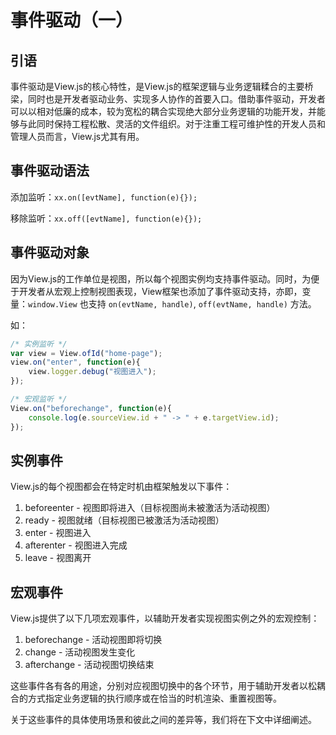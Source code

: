 # 事件驱动（一）

## 引语

事件驱动是View.js的核心特性，是View.js的框架逻辑与业务逻辑糅合的主要桥梁，同时也是开发者驱动业务、实现多人协作的首要入口。借助事件驱动，开发者可以以相对低廉的成本，较为宽松的耦合实现绝大部分业务逻辑的功能开发，并能够与此同时保持工程松散、灵活的文件组织。对于注重工程可维护性的开发人员和管理人员而言，View.js尤其有用。

## 事件驱动语法

添加监听：`xx.on([evtName], function(e){});`

移除监听：`xx.off([evtName], function(e){});`

## 事件驱动对象

因为View.js的工作单位是视图，所以每个视图实例均支持事件驱动。同时，为便于开发者从宏观上控制视图表现，View框架也添加了事件驱动支持，亦即，变量：`window.View` 也支持 `on(evtName, handle)`, `off(evtName, handle)` 方法。

如：

```javascript
/* 实例监听 */
var view = View.ofId("home-page");
view.on("enter", function(e){
    view.logger.debug("视图进入");
});

/* 宏观监听 */
View.on("beforechange", function(e){
    console.log(e.sourceView.id + " -> " + e.targetView.id);
});
```

## 实例事件

View.js的每个视图都会在特定时机由框架触发以下事件：

1. beforeenter - 视图即将进入（目标视图尚未被激活为活动视图）
2. ready - 视图就绪（目标视图已被激活为活动视图）
3. enter - 视图进入
4. afterenter - 视图进入完成
5. leave - 视图离开

## 宏观事件

View.js提供了以下几项宏观事件，以辅助开发者实现视图实例之外的宏观控制：

1. beforechange - 活动视图即将切换
2. change - 活动视图发生变化
3. afterchange - 活动视图切换结束

这些事件各有各的用途，分别对应视图切换中的各个环节，用于辅助开发者以松耦合的方式指定业务逻辑的执行顺序或在恰当的时机渲染、重置视图等。

关于这些事件的具体使用场景和彼此之间的差异等，我们将在下文中详细阐述。

